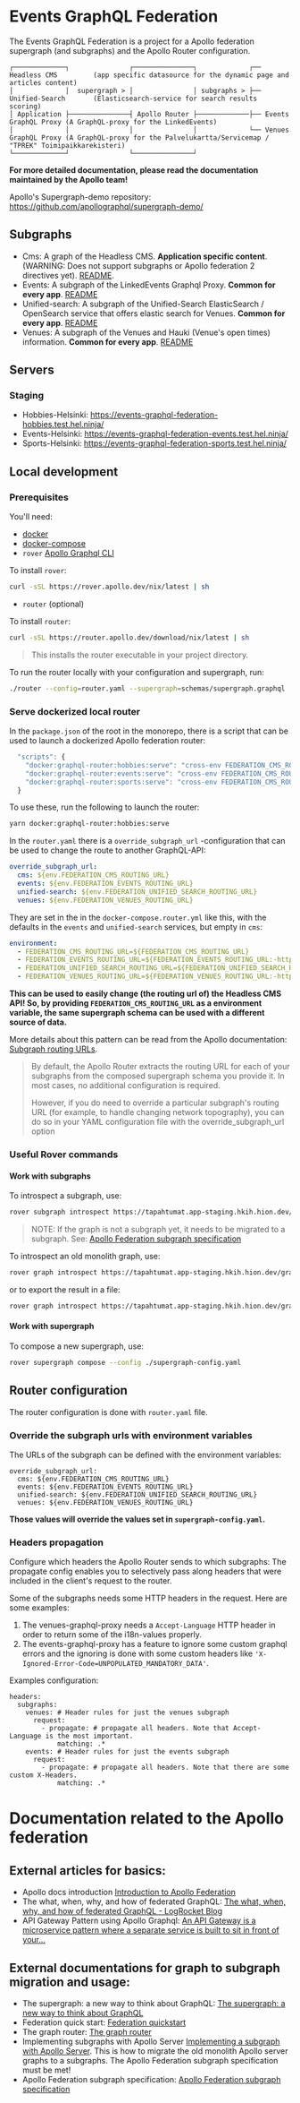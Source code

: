# Events GraphQL Federation

The Events GraphQL Federation is a project for a Apollo federation supergraph (and subgraphs) and the Apollo Router configuration.

```
┌─────────────┐               ┌───────────────┐             ┌── Headless CMS         (app specific datasource for the dynamic page and articles content)
│             │  supergraph > │               │ subgraphs > ├── Unified-Search       (Elasticsearch-service for search results scoring)
│ Application ├───────────────┤ Apollo Router ├─────────────├── Events GraphQL Proxy (A GraphQL-proxy for the LinkedEvents)
│             │               │               │             └── Venues GraphQL Proxy (A GraphQL-proxy for the Palvelukartta/Servicemap / "TPREK" Toimipaikkarekisteri)
└─────────────┘               └───────────────┘
```

**For more detailed documentation, please read the documentation maintained by the Apollo team!**

Apollo's Supergraph-demo repository: https://github.com/apollographql/supergraph-demo/

## Subgraphs

- Cms: A graph of the Headless CMS. **Application specific content**. (WARNING: Does not support subgraphs or Apollo federation 2 directives yet). [README](./subgraphs/cms/README.md).
- Events: A subgraph of the LinkedEvents Graphql Proxy. **Common for every app**. [README](./subgraphs/events/README.md)
- Unified-search: A subgraph of the Unified-Search ElasticSearch / OpenSearch service that offers elastic search for Venues. **Common for every app**. [README](./subgraphs/unified-search/README.md)
- Venues: A subgraph of the Venues and Hauki (Venue's open times) information. **Common for every app**. [README](./subgraphs/venues/README.md)

## Servers

### Staging

- Hobbies-Helsinki: https://events-graphql-federation-hobbies.test.hel.ninja/
- Events-Helsinki: https://events-graphql-federation-events.test.hel.ninja/
- Sports-Helsinki: https://events-graphql-federation-sports.test.hel.ninja/

## Local development

### Prerequisites

You'll need:

- [docker](https://docs.docker.com/get-docker/)
- [docker-compose](https://docs.docker.com/compose/install/)
- `rover` [Apollo Graphql CLI](https://www.apollographql.com/docs/rover/getting-started)

To install `rover`:

```sh
curl -sSL https://rover.apollo.dev/nix/latest | sh
```

- `router` (optional)

To install `router`:

```sh
curl -sSL https://router.apollo.dev/download/nix/latest | sh
```

> This installs the router executable in your project directory.

To run the router locally with your configuration and supergraph, run:

```sh
./router --config=router.yaml --supergraph=schemas/supergraph.graphql
```

### Serve dockerized local router

In the `package.json` of the root in the monorepo, there is a script that can be used to launch a dockerized Apollo federation router:

```javascript
  "scripts": {
    "docker:graphql-router:hobbies:serve": "cross-env FEDERATION_CMS_ROUTING_URL=https://harrastus.app-staging.hkih.hion.dev/graphql FEDERATION_EVENTS_ROUTING_URL=https://events-graphql-proxy.test.hel.ninja/proxy/graphql FEDERATION_UNIFIED_SEARCH_ROUTING_URL=https://kuva-unified-search.api.test.hel.ninja/search FEDERATION_VENUES_ROUTING_URL=https://venue-graphql-proxy.test.hel.ninja/proxy/graphql docker-compose -f docker-compose.router.yml up",
    "docker:graphql-router:events:serve": "cross-env FEDERATION_CMS_ROUTING_URL=https://tapahtumat.app-staging.hkih.hion.dev/graphql FEDERATION_EVENTS_ROUTING_URL=https://events-graphql-proxy.test.hel.ninja/proxy/graphql FEDERATION_UNIFIED_SEARCH_ROUTING_URL=https://kuva-unified-search.api.test.hel.ninja/search FEDERATION_VENUES_ROUTING_URL=https://venue-graphql-proxy.test.hel.ninja/proxy/graphql docker-compose -f docker-compose.router.yml up",
    "docker:graphql-router:sports:serve": "cross-env FEDERATION_CMS_ROUTING_URL=https://liikunta.app-staging.hkih.hion.dev/graphql FEDERATION_EVENTS_ROUTING_URL=https://events-graphql-proxy.test.hel.ninja/proxy/graphql FEDERATION_UNIFIED_SEARCH_ROUTING_URL=https://kuva-unified-search.api.test.hel.ninja/search FEDERATION_VENUES_ROUTING_URL=https://venue-graphql-proxy.test.hel.ninja/proxy/graphql docker-compose -f docker-compose.router.yml up",
  }
```

To use these, run the following to launch the router:

```sh
yarn docker:graphql-router:hobbies:serve
```

In the `router.yaml` there is a `override_subgraph_url` -configuration that can be used to change the route to another GraphQL-API:

```yaml
override_subgraph_url:
  cms: ${env.FEDERATION_CMS_ROUTING_URL}
  events: ${env.FEDERATION_EVENTS_ROUTING_URL}
  unified-search: ${env.FEDERATION_UNIFIED_SEARCH_ROUTING_URL}
  venues: ${env.FEDERATION_VENUES_ROUTING_URL}
```

They are set in the in the `docker-compose.router.yml` like this, with the defaults in the `events` and `unified-search` services, but empty in `cms`:

```yaml
environment:
  - FEDERATION_CMS_ROUTING_URL=${FEDERATION_CMS_ROUTING_URL}
  - FEDERATION_EVENTS_ROUTING_URL=${FEDERATION_EVENTS_ROUTING_URL:-https://events-graphql-proxy.test.hel.ninja/proxy/graphql}
  - FEDERATION_UNIFIED_SEARCH_ROUTING_URL=${FEDERATION_UNIFIED_SEARCH_ROUTING_URL:-https://kuva-unified-search.api.test.hel.ninja/search}
  - FEDERATION_VENUES_ROUTING_URL=${FEDERATION_VENUES_ROUTING_URL:-https://venue-graphql-proxy.test.hel.ninja/proxy/graphql}
```

**This can be used to easily change (the routing url of) the Headless CMS API! So, by providing `FEDERATION_CMS_ROUTING_URL` as a environment variable, the same supergraph schema can be used with a different source of data.**

More details about this pattern can be read from the Apollo documentation: [Subgraph routing URLs](https://www.apollographql.com/docs/router/configuration/overview/#subgraph-routing-urls).

> By default, the Apollo Router extracts the routing URL for each of your subgraphs from the composed supergraph schema you provide it. In most cases, no additional configuration is required.
>
> However, if you do need to override a particular subgraph's routing URL (for example, to handle changing network topography), you can do so in your YAML configuration file with the override_subgraph_url option

### Useful Rover commands

#### Work with subgraphs

To introspect a subgraph, use:

```sh
rover subgraph introspect https://tapahtumat.app-staging.hkih.hion.dev/graphql
```

> NOTE: If the graph is not a subgraph yet, it needs to be migrated to a subgraph. See: [Apollo Federation subgraph specification](https://www.apollographql.com/docs/federation/subgraph-spec/)

To introspect an old monolith graph, use:

```sh
rover graph introspect https://tapahtumat.app-staging.hkih.hion.dev/graphql
```

or to export the result in a file:

```sh
rover graph introspect https://tapahtumat.app-staging.hkih.hion.dev/graphql > my-schema.graphql
```

#### Work with supergraph

To compose a new supergraph, use:

```sh
rover supergraph compose --config ./supergraph-config.yaml
```

## Router configuration

The router configuration is done with `router.yaml` file.

### Override the subgraph urls with environment variables

The URLs of the subgraph can be defined with the environment variables:

```
override_subgraph_url:
  cms: ${env.FEDERATION_CMS_ROUTING_URL}
  events: ${env.FEDERATION_EVENTS_ROUTING_URL}
  unified-search: ${env.FEDERATION_UNIFIED_SEARCH_ROUTING_URL}
  venues: ${env.FEDERATION_VENUES_ROUTING_URL}
```

**Those values will override the values set in `supergraph-config.yaml`.**

### Headers propagation

Configure which headers the Apollo Router sends to which subgraphs: The propagate config enables you to selectively pass along headers that were included in the client's request to the router.

Some of the subgraphs needs some HTTP headers in the request. Here are some examples:

1. The venues-graphql-proxy needs a `Accept-Language` HTTP header in order to return some of the i18n-values properly.
2. The events-graphql-proxy has a feature to ignore some custom graphql errors and the ignoring is done with some custom headers like `'X-Ignored-Error-Code=UNPOPULATED_MANDATORY_DATA'`.

Examples configuration:

```
headers:
  subgraphs:
    venues: # Header rules for just the venues subgraph
      request:
        - propagate: # propagate all headers. Note that Accept-Language is the most important.
            matching: .*
    events: # Header rules for just the events subgraph
      request:
        - propagate: # propagate all headers. Note that there are some custom X-Headers.
            matching: .*
```

# Documentation related to the Apollo federation

## External articles for basics:

- Apollo docs introduction [Introduction to Apollo Federation](https://www.apollographql.com/docs/federation/)
- The what, when, why, and how of federated GraphQL: [The what, when, why, and how of federated GraphQL - LogRocket Blog](https://blog.logrocket.com/the-what-when-why-and-how-of-federated-graphql/)
- API Gateway Pattern using Apollo Graphql: [An API Gateway is a microservice pattern where a separate service is built to sit in front of your…](https://medium.com/tkssharma/an-api-gateway-is-a-microservice-pattern-where-a-separate-service-is-built-to-sit-in-front-of-your-be4b16861d40)

## External documentations for graph to subgraph migration and usage:

- The supergraph: a new way to think about GraphQL: [The supergraph: a new way to think about GraphQL](https://www.apollographql.com/blog/announcement/backend/the-supergraph-a-new-way-to-think-about-graphql/)
- Federation quick start: [Federation quickstart](https://www.apollographql.com/docs/federation/quickstart/local-composition)
- The graph router: [The graph router](https://www.apollographql.com/docs/federation/building-supergraphs/router#composing-the-supergraph-schema)
- Implementing subgraphs with Apollo Server [Implementing a subgraph with Apollo Server](https://www.apollographql.com/docs/federation/building-supergraphs/subgraphs-apollo-server/). This is how to migrate the old monolith Apollo server graphs to a subgraphs. The Apollo Federation subgraph specification must be met!
- Apollo Federation subgraph specification: [Apollo Federation subgraph specification](https://www.apollographql.com/docs/federation/subgraph-spec/)
